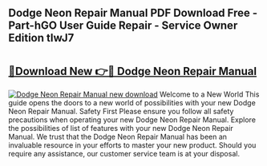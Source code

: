 ## Dodge Neon Repair Manual PDF Download Free - Part-hGO User Guide Repair - Service Owner Edition tIwJ7

# <h2><a href="http://bc14824.oget.top/?id=Dodge+Neon+Repair+Manual">🔗Download New 👉🔴 Dodge Neon Repair Manual</a></h2>

[![Dodge Neon Repair Manual new download](https://i.imgur.com/5g1atiW.png)](http://bc14824.oget.top/?id=Dodge+Neon+Repair+Manual)
Welcome to a New World This guide opens the doors to a new world of possibilities with your new Dodge Neon Repair Manual. Safety First Please ensure you follow all safety precautions when operating your new Dodge Neon Repair Manual. Explore the possibilities of list of features with your new Dodge Neon Repair Manual. We trust that the Dodge Neon Repair Manual has been an invaluable resource in your efforts to master your new product. Should you require any assistance, our customer service team is at your disposal.

